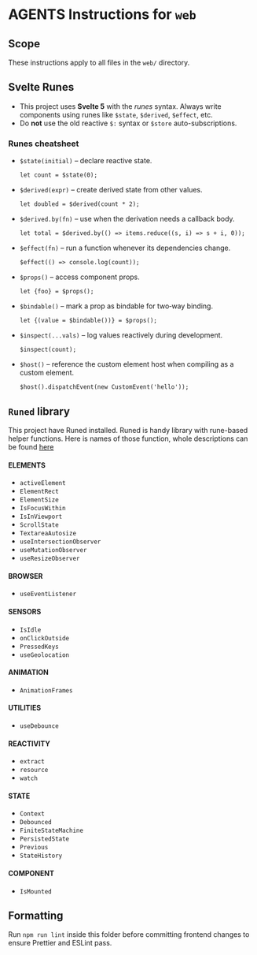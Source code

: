 # AGENTS Instructions for `web`

## Scope

These instructions apply to all files in the `web/` directory.

## Svelte Runes

- This project uses **Svelte 5** with the _runes_ syntax. Always write components using runes like `$state`, `$derived`, `$effect`, etc.
- Do **not** use the old reactive `$:` syntax or `$store` auto-subscriptions.

### Runes cheatsheet

- `$state(initial)` – declare reactive state.
  ```svelte
  let count = $state(0);
  ```
- `$derived(expr)` – create derived state from other values.
  ```svelte
  let doubled = $derived(count * 2);
  ```
- `$derived.by(fn)` – use when the derivation needs a callback body.
  ```svelte
  let total = $derived.by(() => items.reduce((s, i) => s + i, 0));
  ```
- `$effect(fn)` – run a function whenever its dependencies change.
  ```svelte
  $effect(() => console.log(count));
  ```
- `$props()` – access component props.
  ```svelte
  let {foo} = $props();
  ```
- `$bindable()` – mark a prop as bindable for two‑way binding.
  ```svelte
  let {(value = $bindable())} = $props();
  ```
- `$inspect(...vals)` – log values reactively during development.
  ```svelte
  $inspect(count);
  ```
- `$host()` – reference the custom element host when compiling as a custom element.
  ```svelte
  $host().dispatchEvent(new CustomEvent('hello'));
  ```

## `Runed` library

This project have Runed installed. Runed is handy library with rune-based helper functions. Here is names of those function, whole descriptions can be found [here](https://runed.dev/docs)

#### ELEMENTS

- `activeElement`
- `ElementRect`
- `ElementSize`
- `IsFocusWithin`
- `IsInViewport`
- `ScrollState`
- `TextareaAutosize`
- `useIntersectionObserver`
- `useMutationObserver`
- `useResizeObserver`

#### BROWSER

- `useEventListener`

#### SENSORS

- `IsIdle`
- `onClickOutside`
- `PressedKeys`
- `useGeolocation`

#### ANIMATION

- `AnimationFrames`

#### UTILITIES

- `useDebounce`

#### REACTIVITY

- `extract`
- `resource`
- `watch`

#### STATE

- `Context`
- `Debounced`
- `FiniteStateMachine`
- `PersistedState`
- `Previous`
- `StateHistory`

#### COMPONENT

- `IsMounted`

## Formatting

Run `npm run lint` inside this folder before committing frontend changes to ensure Prettier and ESLint pass.
